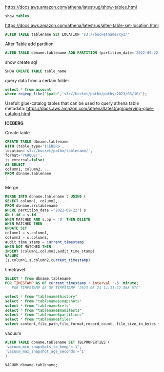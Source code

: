 
https://docs.aws.amazon.com/athena/latest/ug/show-tables.html
```sql
show tables
```

https://docs.aws.amazon.com/athena/latest/ug/alter-table-set-location.html
```sql
ALTER TABLE tablename SET LOCATION 's3://bucketname/xyz/'
```

Alter Table add partition
```sql
ALTER TABLE dbname.tablename ADD PARTITION (partition_date='2022-09-22') location 's3://bucket/pathx/2022/09/22/'
```

show create sql
```sql
SHOW CREATE TABLE table_name
```

query data from a certain folder
```sql
select * from account
where regexp_like("$path",'s3://bucket/pathx/pathy/2023/08/10/');
```


Usefult glue-catalog tables that can be used to query athena table metadata: https://docs.aws.amazon.com/athena/latest/ug/querying-glue-catalog.html


**ICEBERG**

Create table
```sql
CREATE TABLE dbname.tablename
WITH (table_type='ICEBERG',
location='s3://bucket/pathx/tablename/',
format='PARQUET',
is_external=false)
AS SELECT
column1, column2, ....
FROM dbname.tablename
;
```

Merge
```sql
MERGE INTO dbname.tablename t USING (
SELECT column1, column2,....
FROM dbname.srctablename
WHERE partition_date ='2022-09-22') s
ON t.id = s.id
WHEN MATCHED AND s.op = 'D' THEN DELETE
WHEN MATCHED THEN
UPDATE SET
column1 = s.column1,
column2 = s.column2,
audit_time_stamp = current_timestamp
WHEN NOT MATCHED THEN
INSERT (column1,column2,audit_time_stamp)
VALUES
(s.column1,s.column2,current_timestamp)
```

timetravel
```sql
SELECT * from dbname.tablename
FOR TIMESTAMP AS OF current_timestamp + interval '-5' minute;
-- FOR TIMESTAMP AS OF TIMESTAMP '2023-08-24 14:31:22.868 UTC'
```

```sql
select * from "tablename$history"
select * from "tablename$snapshots"
select * from "tablename$refs"
select * from "tablename$manifests"
select * from "tablename$partitions"
select * from "tablename$files"
select content,file_path,file_format,record_count, file_size_in_bytes from "tablename$files"
```

vacuum
```sql
ALTER TABLE dbname.tablename SET TBLPROPERTIES (
'vacuum_min_snapshots_to_keep'='1',
'vacuum_max_snapshot_age_seconds'='1'
)

VACUUM dbname.tablename;
```
